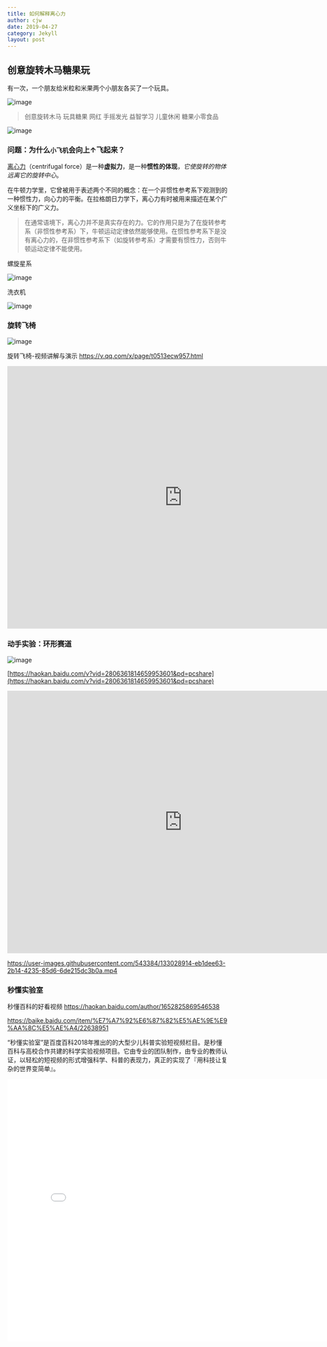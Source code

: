 ```yaml
---
title: 如何解释离心力
author: cjw
date: 2019-04-27
category: Jekyll
layout: post
---
```


## 创意旋转木马糖果玩

有一次，一个朋友给米粒和米果两个小朋友各买了一个玩具。


![image](https://user-images.githubusercontent.com/543384/133027456-dca8e1b3-9c8b-4c30-b2ab-2293235a211c.png)


> 创意旋转木马 玩具糖果 网红 手摇发光 益智学习 儿童休闲 糖果小零食品

![image](https://user-images.githubusercontent.com/543384/133027809-704c2b26-b2ba-49ae-8b11-f99d4e5e48d5.png)

### 问题：为什么`小飞机`会向上↑飞起来？



[离心力](http://baike.baidu.com/l/UbL8pYLa)（centrifugal force）是一种**虚拟力**，是一种**惯性的体现**，_它使旋转的物体远离它的旋转中心_。

在牛顿力学里，它曾被用于表述两个不同的概念：在一个非惯性参考系下观测到的一种惯性力，向心力的平衡。在拉格朗日力学下，离心力有时被用来描述在某个广义坐标下的广义力。

> 在通常语境下，离心力并不是真实存在的力。它的作用只是为了在旋转参考系（非惯性参考系）下，牛顿运动定律依然能够使用。在惯性参考系下是没有离心力的，在非惯性参考系下（如旋转参考系）才需要有惯性力，否则牛顿运动定律不能使用。

螺旋星系

![image](https://user-images.githubusercontent.com/543384/133018518-3de4b0cd-03b0-4451-9699-d56997a8da14.png)

洗衣机

![image](https://user-images.githubusercontent.com/543384/133018532-d8217d86-b788-4203-8504-4e7f80013823.png)

### 旋转飞椅

![image](https://user-images.githubusercontent.com/543384/133018550-ab147ea2-ffa4-4c8a-bad2-6efda7b1cbbf.png)

旋转飞椅-视频讲解与演示  https://v.qq.com/x/page/t0513ecw957.html

<iframe frameborder="0" src="https://v.qq.com/txp/iframe/player.html?vid=t0513ecw957" allowFullScreen="true" width = "800px" height = "600px"></iframe>

### 动手实验：环形赛道

![image](https://user-images.githubusercontent.com/543384/133018406-883a01e7-1900-40eb-af0f-27ed368401c3.png)

[https://haokan.baidu.com/v?vid=2806361814659953601&pd=pcshare](https://haokan.baidu.com/v?vid=2806361814659953601&pd=pcshare)

<iframe frameborder="0" src="https://user-images.githubusercontent.com/543384/133028914-eb1dee63-2b14-4235-85d6-6de215dc3b0a.mp4?rel=0&amp&autoplay=0" autoplay = "false" allowFullScreen="true" width = "800px" height = "600px"></iframe>


https://user-images.githubusercontent.com/543384/133028914-eb1dee63-2b14-4235-85d6-6de215dc3b0a.mp4


### 秒懂实验室

秒懂百科的好看视频 https://haokan.baidu.com/author/1652825869546538

https://baike.baidu.com/item/%E7%A7%92%E6%87%82%E5%AE%9E%E9%AA%8C%E5%AE%A4/22638951

“秒懂实验室”是百度百科2018年推出的的大型少儿科普实验短视频栏目。是秒懂百科与高校合作共建的科学实验视频项目。它由专业的团队制作，由专业的教师认证，以轻松的短视频的形式增强科学、科普的表现力，真正的实现了『用科技让复杂的世界变简单』。


<iframe src="//player.bilibili.com/player.html?aid=31735278&bvid=BV19W411r72A&cid=55499567&page=1" scrolling="no" border="0" frameborder="no" framespacing="0" allowfullscreen="true" width = "800px" height = "600px"> </iframe>
